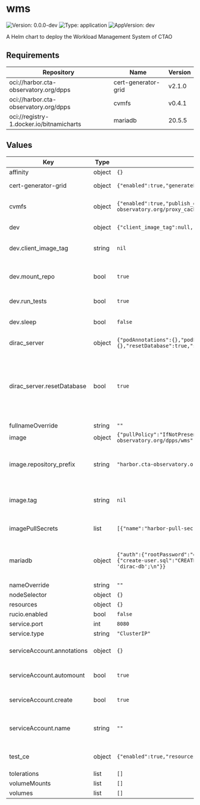 # wms

![Version: 0.0.0-dev](https://img.shields.io/badge/Version-0.0.0--dev-informational?style=flat-square) ![Type: application](https://img.shields.io/badge/Type-application-informational?style=flat-square) ![AppVersion: dev](https://img.shields.io/badge/AppVersion-dev-informational?style=flat-square)

A Helm chart to deploy the Workload Management System of CTAO

## Requirements

| Repository | Name | Version |
|------------|------|---------|
| oci://harbor.cta-observatory.org/dpps | cert-generator-grid | v2.1.0 |
| oci://harbor.cta-observatory.org/dpps | cvmfs | v0.4.1 |
| oci://registry-1.docker.io/bitnamicharts | mariadb | 20.5.5 |

## Values

| Key | Type | Default | Description |
|-----|------|---------|-------------|
| affinity | object | `{}` |  |
| cert-generator-grid | object | `{"enabled":true,"generatePreHooks":true}` | Settings for the certificate generator |
| cvmfs | object | `{"enabled":true,"publish_docker_images":["harbor.cta-observatory.org/proxy_cache/library/python:3.12-slim"]}` | Configuration for the cvmfs subchart, included for testing |
| dev | object | `{"client_image_tag":null,"mount_repo":true,"run_tests":true,"sleep":false}` | Settings for local development |
| dev.client_image_tag | string | `nil` | tag of the image used to run helm tests |
| dev.mount_repo | bool | `true` | mount the repo volume to test the code as it is being developed |
| dev.run_tests | bool | `true` | run tests in the container |
| dev.sleep | bool | `false` | sleep after test to allow interactive development |
| dirac_server | object | `{"podAnnotations":{},"podLabels":{},"podSecurityContext":{},"resetDatabase":true,"securityContext":{}}` | Setting for the main DIRAC server pod |
| dirac_server.resetDatabase | bool | `true` | Recreates DIRAC database from scratch. Useful at first installation, but destructive on update: should be changed immediately after the first installation. |
| fullnameOverride | string | `""` |  |
| image | object | `{"pullPolicy":"IfNotPresent","repository_prefix":"harbor.cta-observatory.org/dpps/wms","tag":null}` | Image settings. |
| image.repository_prefix | string | `"harbor.cta-observatory.org/dpps/wms"` | Prefix of the repository, pods will use <repository_prefix>-{server,client,ce} |
| image.tag | string | `nil` | Image tag, if not set, the chart's appVersion will be used |
| imagePullSecrets | list | `[{"name":"harbor-pull-secret"}]` | Secrets needed to access image registries |
| mariadb | object | `{"auth":{"rootPassword":"dirac-db-root"},"enabled":true,"initdbScripts":{"create-user.sql":"CREATE USER IF NOT EXISTS 'Dirac'@'%' IDENTIFIED BY 'dirac-db';\n"}}` | Configuration for the bitnami mariadb subchart. Disable if DIRAC database is provided externally. |
| nameOverride | string | `""` |  |
| nodeSelector | object | `{}` |  |
| resources | object | `{}` |  |
| rucio.enabled | bool | `false` |  |
| service.port | int | `8080` |  |
| service.type | string | `"ClusterIP"` |  |
| serviceAccount.annotations | object | `{}` | Annotations to add to the service account |
| serviceAccount.automount | bool | `true` | Automatically mount a ServiceAccount's API credentials? |
| serviceAccount.create | bool | `true` | Specifies whether a service account should be created |
| serviceAccount.name | string | `""` | If not set and create is true, a name is generated using the fullname template |
| test_ce | object | `{"enabled":true,"resources":{}}` | A simple SSH compute element for testing |
| tolerations | list | `[]` |  |
| volumeMounts | list | `[]` |  |
| volumes | list | `[]` |  |

